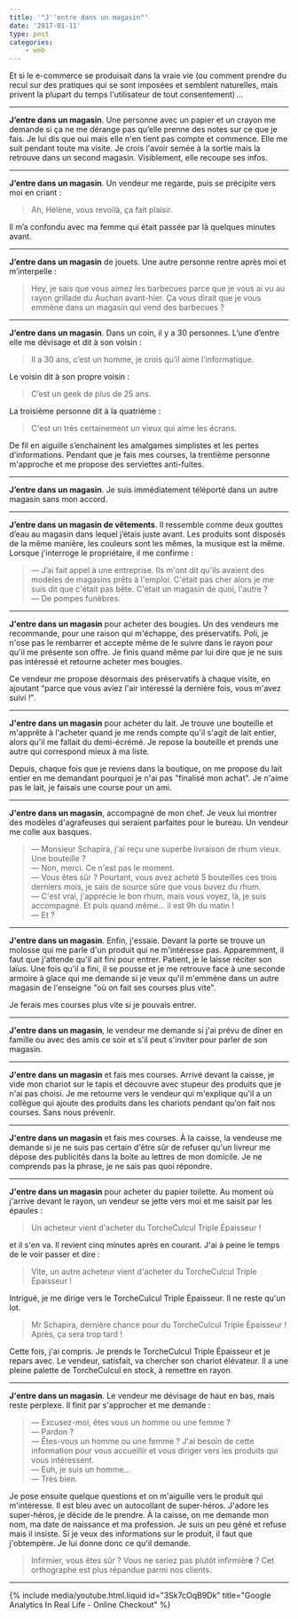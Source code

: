 ```yaml
---
title: '"J''entre dans un magasin"'
date: '2017-01-11'
type: post
categories:
    - web
---
```


Et si le e-commerce se produisait dans la vraie vie (ou comment prendre du recul
sur des pratiques qui se sont imposées et semblent naturelles, mais privent la
plupart du temps l'utilisateur de tout consentement)&#8239;…

---

**J’entre dans un magasin**. Une personne avec un papier et un crayon me demande
si ça ne me dérange pas qu’elle prenne des notes sur ce que je fais. Je lui dis
que oui mais elle n'en tient pas compte et commence. Elle me suit pendant toute
ma visite. Je crois l'avoir semée à la sortie mais la retrouve dans un second
magasin. Visiblement, elle recoupe ses infos.

---

**J’entre dans un magasin**. Un vendeur me regarde, puis se précipite vers moi
en criant :

> Ah, Hélène, vous revoilà, ça fait plaisir.

Il m’a confondu avec ma femme qui était passée par là quelques minutes avant.

---

**J’entre dans un magasin** de jouets. Une autre personne rentre après moi et
m’interpelle :

> Hey, je sais que vous aimez les barbecues parce que je vous ai vu au rayon
> grillade du Auchan avant-hier. Ça vous dirait que je vous emmène dans un
> magasin qui vend des barbecues ?

---

**J’entre dans un magasin**. Dans un coin, il y a 30 personnes. L’une d’entre
elle me dévisage et dit à son voisin :

> Il a 30 ans, c’est un homme, je crois qu’il aime l’informatique.

Le voisin dit à son propre voisin :

> C’est un geek de plus de 25 ans.

La troisième personne dit à la quatrième :

> C'est un très certainement un vieux qui aime les écrans.

De fil en aiguille s’enchainent les amalgames simplistes et les pertes
d’informations. Pendant que je fais mes courses, la trentième personne
m'approche et me propose des serviettes anti-fuites.

---

**J’entre dans un magasin**. Je suis immédiatement téléporté dans un autre
magasin sans mon accord.

---

**J’entre dans un magasin de vêtements**. Il ressemble comme deux gouttes d’eau
au magasin dans lequel j’étais juste avant. Les produits sont disposés de la
même manière, les couleurs sont les mêmes, la musique est la même. Lorsque
j'interroge le propriétaire, il me confirme :

> — J’ai fait appel à une entreprise. Ils m'ont dit qu'ils avaient des modèles
> de magasins prêts à l'emploi. C'était pas cher alors je me suis dit que
> c'était pas bête. C'était un magasin de quoi, l'autre ?  
> — De pompes funèbres.

---

**J'entre dans un magasin** pour acheter des bougies. Un des vendeurs me
recommande, pour une raison qui m'échappe, des préservatifs. Poli, je n'ose pas
le rembarrer et accepte même de le suivre dans le rayon pour qu'il me présente
son offre. Je finis quand même par lui dire que je ne suis pas intéressé et
retourne acheter mes bougies.

Ce vendeur me propose désormais des préservatifs à chaque visite, en ajoutant
<q>parce que vous aviez l'air intéressé la dernière fois, vous m'avez suivi
!</q>.

---

**J'entre dans un magasin** pour acheter du lait. Je trouve une bouteille et
m'apprête à l'acheter quand je me rends compte qu'il s'agit de lait entier,
alors qu'il me fallait du demi-écrémé. Je repose la bouteille et prends une
autre qui correspond mieux à ma liste.

Depuis, chaque fois que je reviens dans la boutique, on me propose du lait
entier en me demandant pourquoi je n'ai pas "finalisé mon achat". Je n'aime pas
le lait, je faisais une course pour un ami.

---

**J'entre dans un magasin**, accompagné de mon chef. Je veux lui montrer des
modèles d'agrafeuses qui seraient parfaites pour le bureau. Un vendeur me colle
aux basques.

> — Monsieur Schapira, j'ai reçu une superbe livraison de rhum vieux. Une
> bouteille ?  
> — Non, merci. Ce n'est pas le moment.  
> — Vous êtes sûr ? Pourtant, vous avez acheté 5 bouteilles ces trois derniers
> mois, je sais de source sûre que vous buvez du rhum.  
> — C'est vrai, j'apprécie le bon rhum, mais vous voyez, là, je suis accompagné.
> Et puis quand même… il est 9h du matin !  
> — Et ?

---

**J'entre dans un magasin**. Enfin, j'essaie. Devant la porte se trouve un
molosse qui me parle d'un produit qui ne m'intéresse pas. Apparemment, il faut
que j'attende qu'il ait fini pour entrer. Patient, je le laisse réciter son
laïus. Une fois qu'il a fini, il se pousse et je me retrouve face à une seconde
armoire à glace qui me demande si je veux qu'il m'emmène dans un autre magasin
de l'enseigne "où on fait ses courses plus vite".

Je ferais mes courses plus vite si je pouvais entrer.

---

**J'entre dans un magasin**, le vendeur me demande si j'ai prévu de dîner en
famille ou avec des amis ce soir et s'il peut s'inviter pour parler de son
magasin.

---

**J'entre dans un magasin** et fais mes courses. Arrivé devant la caisse, je
vide mon chariot sur le tapis et découvre avec stupeur des produits que je n'ai
pas choisi. Je me retourne vers le vendeur qui m'explique qu'il a un collègue
qui ajoute des produits dans les chariots pendant qu'on fait nos courses. Sans
nous prévenir.

---

**J'entre dans un magasin** et fais mes courses. À la caisse, la vendeuse me
demande si je ne suis pas certain d'être sûr de refuser qu'un livreur me dépose
des publicités dans la boite au lettres de mon domicile. Je ne comprends pas la
phrase, je ne sais pas quoi répondre.

---

**J'entre dans un magasin** pour acheter du papier toilette. Au moment où
j'arrive devant le rayon, un vendeur se jette vers moi et me saisit par les
épaules :

> Un acheteur vient d'acheter du TorcheCulcul Triple Épaisseur !

et il s'en va. Il revient cinq minutes après en courant. J'ai à peine le temps
de le voir passer et dire :

> Vite, un autre acheteur vient d'acheter du TorcheCulcul Triple Épaisseur !

Intrigué, je me dirige vers le TorcheCulcul Triple Épaisseur. Il ne reste qu'un
lot.

> Mr Schapira, dernière chance pour du TorcheCulcul Triple Épaisseur ! Après, ça
> sera trop tard !

Cette fois, j'ai compris. Je prends le TorcheCulcul Triple Épaisseur et je
repars avec. Le vendeur, satisfait, va chercher son chariot élévateur. Il a une
pleine palette de TorcheCulcul en stock, à remettre en rayon.

---

**J'entre dans un magasin**. Le vendeur me dévisage de haut en bas, mais reste
perplexe. Il finit par s'approcher et me demande :

> — Excusez-moi, êtes vous un homme ou une femme ?  
> — Pardon ?  
> — Êtes-vous un homme ou une femme ? J'ai besoin de cette information pour vous
> accueillir et vous diriger vers les produits qui vous intéressent.  
> — Euh, je suis un homme…  
> — Très bien.

Je pose ensuite quelque questions et on m'aiguille vers le produit qui
m'intéresse. Il est bleu avec un autocollant de super-héros. J'adore les
super-héros, je décide de le prendre. À la caisse, on me demande mon nom, ma
date de naissance et ma profession. Je suis un peu gêné et refuse mais il
insiste. Si je veux des informations sur le produit, il faut que j'obtempère. Je
lui donne donc ce qu'il demande.

> Infirmier, vous êtes sûr ? Vous ne seriez pas plutôt infirmièr**e** ? Cet
> orthographe est plus répandue parmi nos clients.

---

{% include media/youtube.html.liquid id="3Sk7cOqB9Dk" title="Google Analytics In Real Life - Online Checkout" %}
